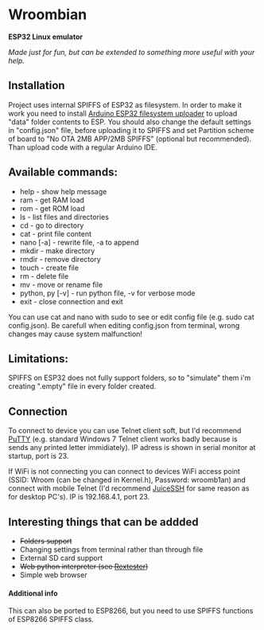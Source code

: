 # Wroombian
<strong>ESP32 Linux emulator</strong>

*Made just for fun, but can be extended to something more useful with your help.*
## Installation
Project uses internal SPIFFS of ESP32 as filesystem. In order to make it work you need to install <a href="https://github.com/me-no-dev/arduino-esp32fs-plugin">Arduino ESP32 filesystem uploader</a> to upload "data" folder contents to ESP. You should also change the default settings in "config.json" file, before uploading it to SPIFFS and set Partition scheme of board to "No OTA 2MB APP/2MB SPIFFS" (optional but recommended). Than upload code with a regular Arduino IDE.

## Available commands: 
- help - show help message
- ram - get RAM load
- rom - get ROM load
- ls - list files and directories
- cd <path> - go to directory
- cat <path> - print file content
- nano [-a] <path> - rewrite file, -a to append
- mkdir <path> - make directory
- rmdir <path> - remove directory
- touch <path> - create file
- rm <path> - delete file
- mv <path1> <path2> - move or rename file
- python, py [-v] <path> - run python file, -v for verbose mode
- exit - close connection and exit
  
You can use cat and nano with sudo to see or edit config file (e.g. sudo cat config.json).
Be carefull when editing config.json from terminal, wrong changes may cause system malfunction!

## Limitations: 
SPIFFS on ESP32 does not fully support folders, so to "simulate" them i'm creating ".empty" file in every folder created.

## Connection
To connect to device you can use Telnet client soft, but I'd recommend <a href="https://www.putty.org/">PuTTY</a> (e.g. standard Windows 7 Telnet client works badly because is sends any printed letter immidiately). IP adress is shown in serial monitor at startup, port is 23. 

If WiFi is not connecting you can connect to devices WiFi access point (SSID: Wroom (can be changed in Kernel.h), Password: wroomb1an) and connect with mobile Telnet (I'd recommend <a href="https://play.google.com/store/apps/details?id=com.sonelli.juicessh&hl=ru">JuiceSSH</a> for same reason as for desktop PC's). IP is 192.168.4.1, port 23.

## Interesting things that can be addded
- ~~Folders support~~
- Changing settings from terminal rather than through file
- External SD card support
- ~~Web python interpreter (see <a href="https://rextester.com/main">Rextester</a>)~~
- Simple web browser

#### Additional info
This can also be ported to ESP8266, but you need to use SPIFFS functions of ESP8266 SPIFFS class.
